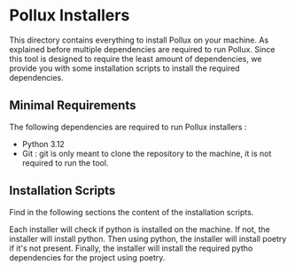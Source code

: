 # Pollux Installers

This directory contains everything to install Pollux on your machine. As explained before multiple dependencies are required to run Pollux. Since this tool is designed to require the least amount of dependencies, we provide you with some installation scripts to install the required dependencies.

## Minimal Requirements

The following dependencies are required to run Pollux installers :

- Python 3.12
- Git : git is only meant to clone the repository to the machine, it is not required to run the tool.

## Installation Scripts

Find in the following sections the content of the installation scripts.

Each installer will check if python is installed on the machine. If not, the installer will install python. Then using python, the installer will install poetry if it's not present. Finally, the installer will install the required pytho dependencies for the project using poetry.
